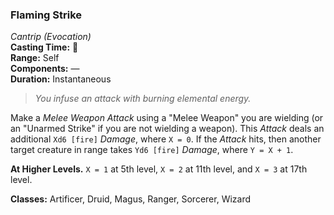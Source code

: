 ### Flaming Strike
*Cantrip (Evocation)*  
**Casting Time:** 🔺  
**Range:** Self  
**Components:** —  
**Duration:** Instantaneous  

> *You infuse an attack with burning elemental energy.*

Make a *Melee Weapon Attack* using a "Melee Weapon" you are wielding (or an "Unarmed Strike" if you are not wielding a weapon). This *Attack* deals an additional `Xd6 [fire]` *Damage*, where `X = 0`. If the *Attack* hits, then another target creature in range takes `Yd6 [fire]` *Damage*, where `Y = X + 1`.

**At Higher Levels.** `X = 1` at 5th level, `X = 2` at 11th level, and `X = 3` at 17th level.

**Classes:** Artificer, Druid, Magus, Ranger, Sorcerer, Wizard
